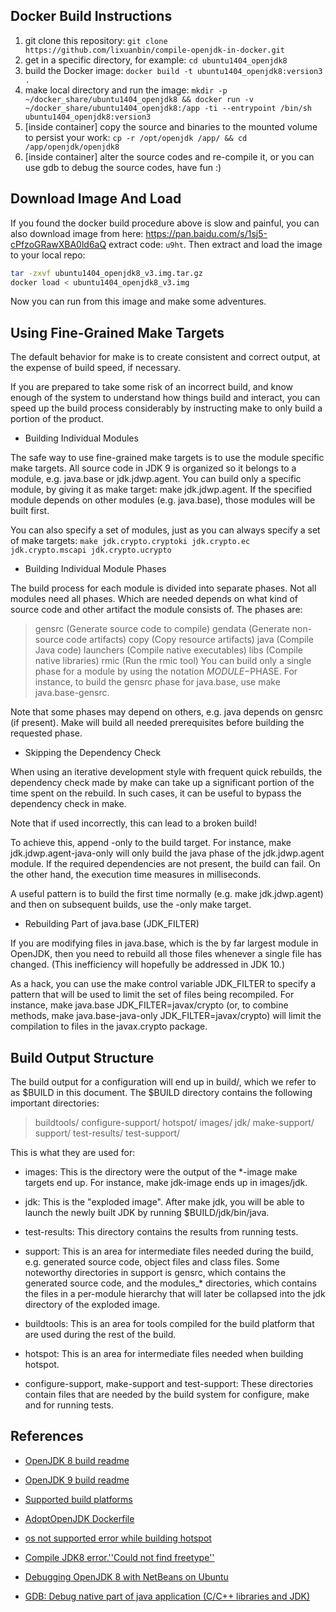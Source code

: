 ## Docker Build Instructions

1. git clone this repository:
`git clone https://github.com/lixuanbin/compile-openjdk-in-docker.git`
2. get in a specific directory, for example:
`cd ubuntu1404_openjdk8`
3. build the Docker image:
`docker build -t ubuntu1404_openjdk8:version3 .`
4. make local directory and run the image:
`mkdir -p ~/docker_share/ubuntu1404_openjdk8 && docker run -v ~/docker_share/ubuntu1404_openjdk8:/app -ti --entrypoint /bin/sh ubuntu1404_openjdk8:version3`
5. [inside container] copy the source and binaries to the mounted volume to persist your work:
`cp -r /opt/openjdk /app/ && cd /app/openjdk/openjdk8`
6. [inside container] alter the source codes and re-compile it, or you can use gdb to debug the source codes, have fun :)

## Download Image And Load
If you found the docker build procedure above is slow and painful, you can also download image from here: https://pan.baidu.com/s/1sj5-cPfzoGRawXBA0ld6aQ  extract code: `u9ht`.
Then extract and load the image to your local repo:

```bash
tar -zxvf ubuntu1404_openjdk8_v3.img.tar.gz
docker load < ubuntu1404_openjdk8_v3.img
```

Now you can run from this image and make some adventures.

## Using Fine-Grained Make Targets
The default behavior for make is to create consistent and correct output, at the expense of build speed, if necessary.

If you are prepared to take some risk of an incorrect build, and know enough of the system to understand how things build and interact, you can speed up the build process considerably by instructing make to only build a portion of the product.

* Building Individual Modules

The safe way to use fine-grained make targets is to use the module specific make targets. All source code in JDK 9 is organized so it belongs to a module, e.g. java.base or jdk.jdwp.agent. You can build only a specific module, by giving it as make target: make jdk.jdwp.agent. If the specified module depends on other modules (e.g. java.base), those modules will be built first.

You can also specify a set of modules, just as you can always specify a set of make targets: `make jdk.crypto.cryptoki jdk.crypto.ec jdk.crypto.mscapi jdk.crypto.ucrypto`

* Building Individual Module Phases

The build process for each module is divided into separate phases. Not all modules need all phases. Which are needed depends on what kind of source code and other artifact the module consists of. The phases are:

>gensrc (Generate source code to compile)
gendata (Generate non-source code artifacts)
copy (Copy resource artifacts)
java (Compile Java code)
launchers (Compile native executables)
libs (Compile native libraries)
rmic (Run the rmic tool)
You can build only a single phase for a module by using the notation $MODULE-$PHASE. For instance, to build the gensrc phase for java.base, use make java.base-gensrc.

Note that some phases may depend on others, e.g. java depends on gensrc (if present). Make will build all needed prerequisites before building the requested phase.

* Skipping the Dependency Check

When using an iterative development style with frequent quick rebuilds, the dependency check made by make can take up a significant portion of the time spent on the rebuild. In such cases, it can be useful to bypass the dependency check in make.

Note that if used incorrectly, this can lead to a broken build!

To achieve this, append -only to the build target. For instance, make jdk.jdwp.agent-java-only will only build the java phase of the jdk.jdwp.agent module. If the required dependencies are not present, the build can fail. On the other hand, the execution time measures in milliseconds.

A useful pattern is to build the first time normally (e.g. make jdk.jdwp.agent) and then on subsequent builds, use the -only make target.

* Rebuilding Part of java.base (JDK_FILTER)

If you are modifying files in java.base, which is the by far largest module in OpenJDK, then you need to rebuild all those files whenever a single file has changed. (This inefficiency will hopefully be addressed in JDK 10.)

As a hack, you can use the make control variable JDK_FILTER to specify a pattern that will be used to limit the set of files being recompiled. For instance, make java.base JDK_FILTER=javax/crypto (or, to combine methods, make java.base-java-only JDK_FILTER=javax/crypto) will limit the compilation to files in the javax.crypto package.

## Build Output Structure
The build output for a configuration will end up in build/<configuration name>, which we refer to as $BUILD in this document. The $BUILD directory contains the following important directories:

>buildtools/
configure-support/
hotspot/
images/
jdk/
make-support/
support/
test-results/
test-support/

This is what they are used for:

* images: This is the directory were the output of the *-image make targets end up. For instance, make jdk-image ends up in images/jdk.

* jdk: This is the "exploded image". After make jdk, you will be able to launch the newly built JDK by running $BUILD/jdk/bin/java.

* test-results: This directory contains the results from running tests.

* support: This is an area for intermediate files needed during the build, e.g. generated source code, object files and class files. Some noteworthy directories in support is gensrc, which contains the generated source code, and the modules_* directories, which contains the files in a per-module hierarchy that will later be collapsed into the jdk directory of the exploded image.

* buildtools: This is an area for tools compiled for the build platform that are used during the rest of the build.

* hotspot: This is an area for intermediate files needed when building hotspot.

* configure-support, make-support and test-support: These directories contain files that are needed by the build system for configure, make and for running tests.

## References
* [OpenJDK 8 build readme](https://hg.openjdk.java.net/jdk8/jdk8/raw-file/tip/README-builds.html)

* [OpenJDK 9 build readme](https://hg.openjdk.java.net/jdk-updates/jdk9u/raw-file/tip/common/doc/building.html)

* [Supported build platforms](https://wiki.openjdk.java.net/display/Build/Supported+Build+Platforms)

* [AdoptOpenJDK Dockerfile](https://github.com/AdoptOpenJDK/openjdk-build/blob/master/docker/jdk8/x86_64/ubuntu/Dockerfile)

* [os not supported error while building hotspot](https://stackoverflow.com/questions/14285820/os-not-supported-error-while-building-hotspot)

* [Compile JDK8 error.''Could not find freetype''](https://stackoverflow.com/questions/52377684/compile-jdk8-error-could-not-find-freetype)

* [Debugging OpenJDK 8 with NetBeans on Ubuntu](https://marcin-chwedczuk.github.io/debugging-openjdk8-with-netbeans-on-ubuntu)

* [GDB: Debug native part of java application (C/C++ libraries and JDK)](https://medium.com/@pirogov.alexey/gdb-debug-native-part-of-java-application-c-c-libraries-and-jdk-6593af3b4f3f)